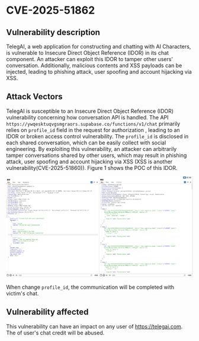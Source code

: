 # CVE-2025-51862
## Vulnerability description

   TelegAI, a web application for constructing and chatting with AI Characters, is vulnerable to Insecure Direct Object Reference (IDOR) in its chat component. An attacker can exploit this IDOR to tamper other users' conversation. Additionally, malicious contents and XSS payloads can be injected, leading to phishing attack, user spoofing and account hijacking via XSS.

## Attack Vectors

   TelegAI is susceptible to an Insecure Direct Object Reference (IDOR) vulnerability concerning how conversation API is handled. The API `https://ywqesktuqvgsmgraors.supabase.co/functions/v1/chat` primarily relies on `profile_id` field in the request for authorization , leading to an IDOR or broken access control vulnerability. The `profile_id` is disclosed in each shared conversation, which can be easily collect with social engineering. By exploiting this vulnerability, an attacker can arbitrarily tamper conversations shared by other users, which may result in phishing attack, user spoofing and account hijacking via XSS (XSS is another vulnerability(CVE-2025-51860)). Figure 1 shows the POC of this IDOR.

   ![Figure 1 IDOR](./figure1.png)

   When change `profile_id`, the communication will be completed with victim's chat.

## Vulnerability affected

   This vulnerability can have an impact on any user of https://telegai.com. The of user's chat credit will be abused.
